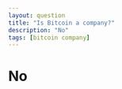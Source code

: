 ```yaml
---
layout: question
title: "Is Bitcoin a company?"
description: "No"
tags: [bitcoin company]
---
```


# No
